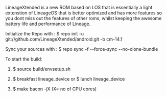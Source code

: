 LineageXtended is a new ROM based on LOS that is essentially a light extenstion of LineageOS that is better optimized and has more features so you dont miss out the features of other roms, whilst keeping the awesome battery life and performance of Lineage. 

Initialize the Repo with :
$  repo init -u git://github.com/LineageXtended/android.git -b cm-14.1

Sync your sources with :
$  repo sync  -f --force-sync --no-clone-bundle

To start the build: 
1. $  source build/envsetup.sh

2.  $  breakfast lineage_device 
              or 
    $  lunch lineage_device
    
3. $  make bacon -jX (X= no of CPU cores)




